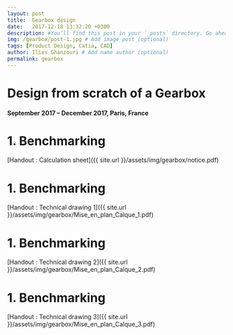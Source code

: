 ```yaml
---
layout: post
title:  Gearbox design
date:   2017-12-18 13:32:20 +0300
description: #You’ll find this post in your `_posts` directory. Go ahead and edit it and re-build the site to see your changes. # Add post description (optional)
img: /gearbox/post-1.jpg # Add image post (optional)
tags: [Product Design, Catia, CAD]
author: Ilies Ghanzouri # Add name author (optional)
permalink: gearbox
---
```


# Design from scratch of a Gearbox
#### September 2017 – December 2017, Paris, France

# 1. Benchmarking

[Handout : Calculation sheet]({{ site.url }}/assets/img/gearbox/notice.pdf)

# 1. Benchmarking

[Handout : Technical drawing 1]({{ site.url }}/assets/img/gearbox/Mise_en_plan_Calque_1.pdf)

# 1. Benchmarking

[Handout : Technical drawing 2]({{ site.url }}/assets/img/gearbox/Mise_en_plan_Calque_2.pdf)

# 1. Benchmarking

[Handout : Technical drawing 3]({{ site.url }}/assets/img/gearbox/Mise_en_plan_Calque_3.pdf)
